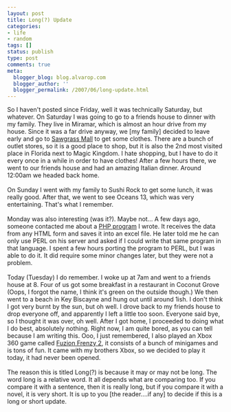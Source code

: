 ```yaml
---
layout: post
title: Long(?) Update
categories:
- life
- random
tags: []
status: publish
type: post
comments: true
meta:
  blogger_blog: blog.alvarop.com
  blogger_author: ''
  blogger_permalink: /2007/06/long-update.html
---
```

So I haven't posted since Friday, well it was technically Saturday, but whatever. On Saturday I was going to go to a friends house to dinner with my family. They live in Miramar, which is almost an hour drive from my house. Since it was a far drive anyway, we [my family] decided to leave early and go to <a href="http://www.simon.com/mall/default.aspx?ID=1262">Sawgrass Mall</a> to get some clothes. There are a bunch of outlet stores, so it is a good place to shop, but it is also the 2nd most visited place in Florida next to Magic Kingdom. I hate shopping, but I have to do it every once in a while in order to have clothes! After a few hours there, we went to our friends house and had an amazing Italian dinner. Around 12:00am we headed back home.<br /><br />On Sunday I went with my family to Sushi Rock to get some lunch, it was really good. After that, we went to see Oceans 13, which was very entertaining. That's what I remember.<br /><br />Monday was also interesting (was it?). Maybe not... A few days ago, someone contacted me about a <a href="http://www.apg88.com/index.php?page=apgForm">PHP program</a> I wrote. It receives the data from any HTML form and saves it into an excel file. He later told me he can only use PERL on his server and asked if I could write that same program in that language. I spent a few hours porting the program to PERL, but I was able to do it. It did require some minor changes later, but they were not a problem.<br /><br />Today (Tuesday) I do remember. I woke up at 7am and went to a friends house at 8. Four of us got some breakfast in a restaurant in Coconut Grove (Oops, I forgot the name, I think it's green on the outside though.) We then went to a beach in Key Biscayne and hung out until around 1ish. I don't think I got very burnt by the sun, but oh well. I drove back to my friends house to drop everyone off, and apparently I left a little too soon. Everyone said bye, so I thought it was over, oh well. After I got home, I proceeded to doing what I do best, absolutely nothing. Right now, I am quite bored, as you can tell because I am writing this. Ooo, I just remembered, I also played an Xbox 360 game called <a href="http://www.xbox.com/en-US/games/f/fuzionfrenzy2xbox360/">Fuzion Frenzy 2</a>, it consists of a bunch of minigames and is tons of fun. It came with my brothers Xbox, so we decided to play it today, it had never been opened.<br /><br />The reason this is titled Long(?) is because it may or may not be long. The word long is a relative word. It all depends what are comparing too. If you compare it with a sentence, then it is really long, but if you compare it with a novel, it is very short. It is up to you [the reader....if any] to decide if this is a long or short update.
